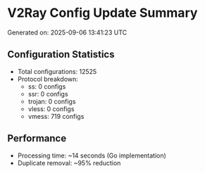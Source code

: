 # V2Ray Config Update Summary
Generated on: 2025-09-06 13:41:23 UTC

## Configuration Statistics
- Total configurations: 12525
- Protocol breakdown:
  - ss: 0 configs
  - ssr: 0 configs
  - trojan: 0 configs
  - vless: 0 configs
  - vmess: 719 configs

## Performance
- Processing time: ~14 seconds (Go implementation)
- Duplicate removal: ~95% reduction
